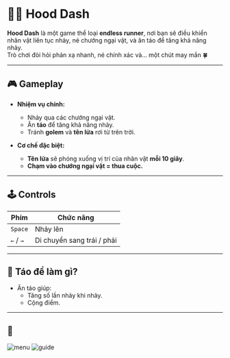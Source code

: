 # 🏃‍♂️ Hood Dash

**Hood Dash** là một game thể loại **endless runner**, nơi bạn sẽ điều khiển nhân vật liên tục nhảy, né chướng ngại vật, và ăn táo để tăng khả năng nhảy.  
Trò chơi đòi hỏi phản xạ nhanh, né chính xác và... một chút may mắn 🍀

---

## 🎮 Gameplay

- **Nhiệm vụ chính:**  
  - Nhảy qua các chướng ngại vật.
  - Ăn **táo** để tăng khả năng nhảy.
  - Tránh **golem** và **tên lửa** rơi từ trên trời.

- **Cơ chế đặc biệt:**
  - **Tên lửa** sẽ phóng xuống vị trí của nhân vật **mỗi 10 giây**.
  - **Chạm vào chướng ngại vật = thua cuộc.**

---

## 🕹️ Controls

| Phím            | Chức năng               |
|------------------|--------------------------|
| `Space`         | Nhảy lên                 |
| `←` / `→`       | Di chuyển sang trái / phải |

---

## 🍏 Táo để làm gì?

- Ăn táo giúp:
  - Tăng số lần nhảy khi nhảy.
  - Cộng điểm.

---

## 📸 
![menu](https://github.com/user-attachments/assets/e43a3f22-17c2-4a36-8d3e-05239421462b)
![guide](https://github.com/user-attachments/assets/00b71746-d754-40e0-8247-6e63091fa875)

